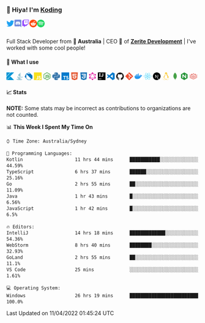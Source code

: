 <!-- <img align="left" alt="Avatar" width="200px" src="https://raw.githubusercontent.com/KodingDev/KodingDev/master/assets/media/avatar.png" /> -->

### 👋 Hiya! I'm [Koding](https://koding.dev)

<a href="https://twitter.com/KodingDev_">
    <img align="left" alt="Twitter" width="20px" src="https://raw.githubusercontent.com/KodingDev/KodingDev/master/assets/icons/twitter.svg">
</a>

<a href="https://koding.dev/discord">
    <img align="left" alt="Discord" width="20px" src="https://raw.githubusercontent.com/KodingDev/KodingDev/master/assets/icons/discord.svg">
</a>

<a href="https://twitch.tv/KodingDev">
    <img align="left" alt="Twitch" width="20px" src="https://raw.githubusercontent.com/KodingDev/KodingDev/master/assets/icons/twitch.svg">
</a>

<a href="https://reddit.com/u/TotallyNotKoding">
    <img align="left" alt="Reddit" width="20px" src="https://raw.githubusercontent.com/KodingDev/KodingDev/master/assets/icons/reddit.svg">
</a>

<a href="https://open.spotify.com/user/djitechdude">
    <img align="left" alt="Spotify" width="20px" src="https://raw.githubusercontent.com/KodingDev/KodingDev/master/assets/icons/spotify.svg">
</a>

<br/>
<br/>

Full Stack Developer from **🦘 Australia** |
CEO 📢 of **[Zerite Development](https://zerite.dev)** |
I've worked with some cool people!

#### 🌠 What I use

<code><img height="20" src="https://raw.githubusercontent.com/KodingDev/KodingDev/master/assets/icons/kotlin.svg"></code>
<code><img height="20" src="https://raw.githubusercontent.com/KodingDev/KodingDev/master/assets/icons/java.svg"></code>
<code><img height="20" src="https://raw.githubusercontent.com/KodingDev/KodingDev/master/assets/icons/dart.svg"></code>
<code><img height="20" src="https://raw.githubusercontent.com/KodingDev/KodingDev/master/assets/icons/javascript.svg"></code>
<code><img height="20" src="https://raw.githubusercontent.com/KodingDev/KodingDev/master/assets/icons/node-dot-js.svg"></code>
<code><img height="20" src="https://raw.githubusercontent.com/KodingDev/KodingDev/master/assets/icons/python.svg"></code>
<code><img height="20" src="https://raw.githubusercontent.com/KodingDev/KodingDev/master/assets/icons/typescript.svg"></code>
<code><img height="20" src="https://raw.githubusercontent.com/KodingDev/KodingDev/master/assets/icons/html5.svg"></code>
<code><img height="20" src="https://raw.githubusercontent.com/KodingDev/KodingDev/master/assets/icons/css3.svg"></code>
<code><img height="20" src="https://raw.githubusercontent.com/KodingDev/KodingDev/master/assets/icons/graphql.svg"></code>
<code><img height="20" src="https://raw.githubusercontent.com/KodingDev/KodingDev/master/assets/icons/intellijidea.svg"></code>
<code><img height="20" src="https://raw.githubusercontent.com/KodingDev/KodingDev/master/assets/icons/visualstudiocode.svg"></code>
<code><img height="20" src="https://raw.githubusercontent.com/KodingDev/KodingDev/master/assets/icons/github.svg"></code>
<code><img height="20" src="https://raw.githubusercontent.com/KodingDev/KodingDev/master/assets/icons/git.svg"></code>
<code><img height="20" src="https://raw.githubusercontent.com/KodingDev/KodingDev/master/assets/icons/docker.svg"></code>
<code><img height="20" src="https://raw.githubusercontent.com/KodingDev/KodingDev/master/assets/icons/react.svg"></code>
<code><img height="20" src="https://raw.githubusercontent.com/KodingDev/KodingDev/master/assets/icons/next-dot-js.svg"></code>
<code><img height="20" src="https://raw.githubusercontent.com/KodingDev/KodingDev/master/assets/icons/linux.svg"></code>
<code><img height="20" src="https://raw.githubusercontent.com/KodingDev/KodingDev/master/assets/icons/mongodb.svg"></code>
<code><img height="20" src="https://raw.githubusercontent.com/KodingDev/KodingDev/master/assets/icons/nginx.svg"></code>
<code><img height="20" src="https://raw.githubusercontent.com/KodingDev/KodingDev/master/assets/icons/redis.svg"></code>

#### 📈 Stats

**NOTE:** Some stats may be incorrect as contributions to organizations
are not counted.

<!-- ![GitHub Stats](https://github-readme-stats.vercel.app/api?username=KodingDev&count_private=true&theme=tokyonight&show_icons=true) -->

<!--START_SECTION:waka-->
📊 **This Week I Spent My Time On** 

```text
⌚︎ Time Zone: Australia/Sydney

💬 Programming Languages: 
Kotlin                   11 hrs 44 mins      ███████████░░░░░░░░░░░░░░   44.59% 
TypeScript               6 hrs 37 mins       ██████░░░░░░░░░░░░░░░░░░░   25.16% 
Go                       2 hrs 55 mins       ██░░░░░░░░░░░░░░░░░░░░░░░   11.09% 
Java                     1 hr 43 mins        █░░░░░░░░░░░░░░░░░░░░░░░░   6.56% 
JavaScript               1 hr 42 mins        █░░░░░░░░░░░░░░░░░░░░░░░░   6.5%

🔥 Editors: 
IntelliJ                 14 hrs 18 mins      █████████████░░░░░░░░░░░░   54.36% 
WebStorm                 8 hrs 40 mins       ████████░░░░░░░░░░░░░░░░░   32.93% 
GoLand                   2 hrs 55 mins       ██░░░░░░░░░░░░░░░░░░░░░░░   11.1% 
VS Code                  25 mins             ░░░░░░░░░░░░░░░░░░░░░░░░░   1.61%

💻 Operating System: 
Windows                  26 hrs 19 mins      █████████████████████████   100.0%

```


 Last Updated on 11/04/2022 01:45:24 UTC
<!--END_SECTION:waka-->
